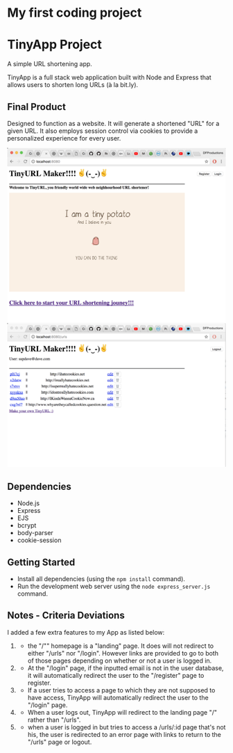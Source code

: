# My first coding project

# TinyApp Project

A simple URL shortening app.

TinyApp is a full stack web application built with Node and Express that allows users to shorten long URLs (à la bit.ly).

## Final Product

Designed to function as a website.
It will generate a shortened "URL" for a given URL.
It also employs session control via cookies to provide a personalized experience for every user.

![alt text](docs/landing-page.png "Landing page")
![alt text](docs/urls-page.png "/urls list page")

## Dependencies

- Node.js
- Express
- EJS
- bcrypt
- body-parser
- cookie-session

## Getting Started

- Install all dependencies (using the `npm install` command).
- Run the development web server using the `node express_server.js` command.

## Notes - Criteria Deviations

I added a few extra features to my App as listed below:

1. - the "/"" homepage is a "landing" page. It does will not redirect to either "/urls" nor "/login". However links are provided to go to both of those pages depending on whether or not a user is logged in.

2. - At the "/login" page, if the inputted email is not in the user database, it will automatically redirect the user to the "/register" page to register.

3. - If a user tries to access a page to which they are not supposed to have access, TinyApp will automatically redirect the user to the "/login" page.

4. - When a user logs out, TinyApp will redirect to the landing page "/" rather than "/urls".

5. - when a user is logged in but tries to access a /urls/:id page that's not his, the user is redirected to an error page with links to return to the "/urls" page or logout.